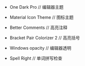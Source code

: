 - One Dark Pro // 编辑器主题

- Material Icon Theme // 图标主题

- Better Comments // 高亮注释

- Bracket Pair Colorizer 2 // 高亮括号

- Windows opacity // 编辑器透明

- Spell Right // 单词拼写检查
